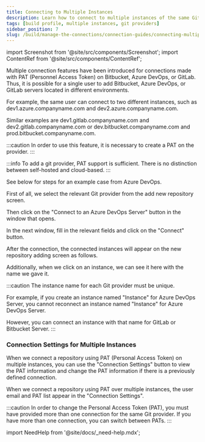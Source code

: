 ```yaml
---
title: Connecting to Multiple Instances
description: Learn how to connect to multiple instances of the same Git provider in Appcircle
tags: [build profile, multiple instances, git providers]
sidebar_position: 7
slug: /build/manage-the-connections/connection-guides/connecting-multiple-instance
---
```


import Screenshot from '@site/src/components/Screenshot';
import ContentRef from '@site/src/components/ContentRef';

Multiple connection features have been introduced for connections made with PAT (Personnel Access Token) on Bitbucket, Azure DevOps, or GitLab. Thus, it is possible for a single user to add Bitbucket, Azure DevOps, or GitLab servers located in different environments.

For example, the same user can connect to two different instances, such as dev1.azure.companyname.com and dev2.azure.companyname.com.

Similar examples are dev1.gitlab.companyname.com and dev2.gitlab.companyname.com or dev.bitbucket.companyname.com and prod.bitbucket.companyname.com.

:::caution
In order to use this feature, it is necessary to create a PAT on the provider.
:::

:::info
To add a git provider, PAT support is sufficient. There is no distinction between self-hosted and cloud-based.
:::

See below for steps for an example case from Azure DevOps.

First of all, we select the relevant Git provider from the add new repository screen.

<Screenshot url='https://cdn.appcircle.io/docs/assets/BE5278-repoconnect1.png' />

Then click on the "Connect to an Azure DevOps Server" button in the window that opens.

<Screenshot url='https://cdn.appcircle.io/docs/assets/BE5278-repoconnect4.png' />

In the next window, fill in the relevant fields and click on the "Connect" button.

<Screenshot url='https://cdn.appcircle.io/docs/assets/azure-m-new-1.png' />

After the connection, the connected instances will appear on the new repository adding screen as follows.

<Screenshot url='https://cdn.appcircle.io/docs/assets/azure-m-last-1.png' />

Additionally, when we click on an instance, we can see it here with the name we gave it.

<Screenshot url='https://cdn.appcircle.io/docs/assets/azure-m-new-2.png' />

:::caution
The instance name for each Git provider must be unique.

For example, if you create an instance named "Instance" for Azure DevOps Server, you cannot reconnect an instance named "Instance" for Azure DevOps Server.

However, you can connect an instance with that name for GitLab or Bitbucket Server.
:::

### Connection Settings for Multiple Instances

When we connect a repository using PAT (Personal Access Token) on multiple instances, you can use the "Connection Settings" button to view the PAT information and change the PAT information if there is a previously defined connection.

When we connect a repository using PAT over multiple instances, the user email and PAT list appear in the "Connection Settings".

<Screenshot url='https://cdn.appcircle.io/docs/assets/connection-settings-main-3.png' />

:::caution
In order to change the Personal Access Token (PAT), you must have provided more than one connection for the same Git provider. If you have more than one connection, you can switch between PATs.
:::

import NeedHelp from '@site/docs/\_need-help.mdx';

<NeedHelp />
